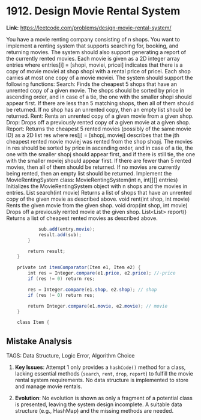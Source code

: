 # 1912. Design Movie Rental System

**Link:** https://leetcode.com/problems/design-movie-rental-system/

You have a movie renting company consisting of n shops. You want to implement a renting system that supports searching for, booking, and returning movies. The system should also support generating a report of the currently rented movies. Each movie is given as a 2D integer array entries where entries[i] = [shopi, moviei, pricei] indicates that there is a copy of movie moviei at shop shopi with a rental price of pricei. Each shop carries at most one copy of a movie moviei. The system should support the following functions: Search: Finds the cheapest 5 shops that have an unrented copy of a given movie. The shops should be sorted by price in ascending order, and in case of a tie, the one with the smaller shopi should appear first. If there are less than 5 matching shops, then all of them should be returned. If no shop has an unrented copy, then an empty list should be returned. Rent: Rents an unrented copy of a given movie from a given shop. Drop: Drops off a previously rented copy of a given movie at a given shop. Report: Returns the cheapest 5 rented movies (possibly of the same movie ID) as a 2D list res where res[j] = [shopj, moviej] describes that the jth cheapest rented movie moviej was rented from the shop shopj. The movies in res should be sorted by price in ascending order, and in case of a tie, the one with the smaller shopj should appear first, and if there is still tie, the one with the smaller moviej should appear first. If there are fewer than 5 rented movies, then all of them should be returned. If no movies are currently being rented, then an empty list should be returned. Implement the MovieRentingSystem class: MovieRentingSystem(int n, int[][] entries) Initializes the MovieRentingSystem object with n shops and the movies in entries. List<Integer> search(int movie) Returns a list of shops that have an unrented copy of the given movie as described above. void rent(int shop, int movie) Rents the given movie from the given shop. void drop(int shop, int movie) Drops off a previously rented movie at the given shop. List<List<Integer>> report() Returns a list of cheapest rented movies as described above.

```java
            sub.add(entry.movie);
            result.add(sub);
        }

        return result;
    }

    private int itemComparator(Item e1, Item e2) {
        int res = Integer.compare(e1.price, e2.price); //·‌price
        if (res != 0) return res;

        res = Integer.compare(e1.shop, e2.shop); // shop
        if (res != 0) return res;

        return Integer.compare(e1.movie, e2.movie); // movie
    }

    class Item {
```

## Mistake Analysis

TAGS: Data Structure, Logic Error, Algorithm Choice

1. **Key Issues**: Attempt 1 only provides a `hashCode()` method for a class, lacking essential methods (`search`, `rent`, `drop`, `report`) to fulfill the movie rental system requirements.  No data structure is implemented to store and manage movie rentals.

2. **Evolution**: No evolution is shown as only a fragment of a potential class is presented, leaving the system design incomplete.  A suitable data structure (e.g., HashMap) and the missing methods are needed.

